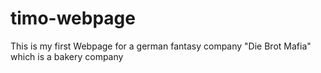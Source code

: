 # timo-webpage
This is my first Webpage for a german fantasy company "Die Brot Mafia" which is a bakery company
